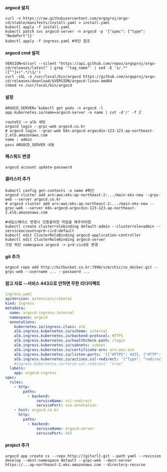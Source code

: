 #### argocd 설치
    curl -v https://raw.githubusercontent.com/argoproj/argo-cd/stable/manifests/install.yaml > install.yaml
    kubectl apply -f install.yaml
    kubectl patch svc argocd-server -n argocd -p '{"spec": {"type": "NodePort"}}'
    kubectl apply -f ingress.yaml #하단 참조

#### argocd cmd 설치
    VERSION=$(curl --silent "https://api.github.com/repos/argoproj/argo-cd/releases/latest" | grep '"tag_name"' | sed -E 's/.*"([^"]+)".*/\1/')
    curl -sSL -o /usr/local/bin/argocd https://github.com/argoproj/argo-cd/releases/download/$VERSION/argocd-linux-amd64
    chmod +x /usr/local/bin/argocd

#### 설정
    ARGOCD_SERVER=`kubectl get pods -n argocd -l app.kubernetes.io/name=argocd-server -o name | cut -d'/' -f 2` 

    route53 -> alb 세팅
    argocd login --grpc-web argocd.co.kr
    # argocd login --grpc-web k8s-argocd-argocdin-123-123.ap-northeast-2.elb.amazonaws.com
    name : admin
    pass ARGOCD_SERVER 내용

#### 패스워드 변경
    argocd account update-password

#### 클러스터 추가
    kubectl config get-contexts -o name #확인
    argocd cluster add arn:aws:eks:ap-northeast-2:.../main-eks-new --grpc-web --server argocd.co.kr
    # argocd cluster add arn:aws:eks:ap-northeast-2:.../main-eks-new --grpc-web --server k8s-argocd-argocdin-123-123.ap-northeast-2.elb.amazonaws.com

    #네임스페이스 변경시 인증을위한 작업을 해주어야함
    kubectl create clusterrolebinding default-admin --clusterrole=admin --serviceaccount=prd-cicd:default
    kubectl edit ClusterRoleBinding argocd-application-controller 
    kubectl edit ClusterRoleBinding argocd-server 
    가장 하단 namespace argocd -> prd-cicd로 변경

#### git 추가
    argocd repo add http://bitbucket.co.kr:7990/scm/chic/co_docker.git --grpc-web --username ... --password ... 

#### 참고 자료 --서비스 443으로 안하면 무한 리다이렉트
```yaml
ingress.yaml
apiVersion: extensions/v1beta1
kind: Ingress
metadata:
  name: argocd-ingress-internal
  namespace: argocd
  annotations:
    kubernetes.io/ingress.class: alb
    alb.ingress.kubernetes.io/scheme: internal
    alb.ingress.kubernetes.io/backend-protocol: HTTPS
    alb.ingress.kubernetes.io/healthcheck-path: /login
    alb.ingress.kubernetes.io/subnets: subnet
    alb.ingress.kubernetes.io/certificate-arn: arn:aws:acm
    alb.ingress.kubernetes.io/listen-ports: '[{"HTTPS": 443}, {"HTTP": 80}]'
    alb.ingress.kubernetes.io/actions.ssl-redirect: '{"Type": "redirect", "RedirectConfig": { "Protocol": "HTTPS", "Port": "443", "StatusCode": "HTTP_301"}}'
    #ingress.kubernetes.io/force-ssl-redirect: "true"
  labels:
    app: argocd-ingress
spec:
  rules:
    - http:
        paths:
          - backend:
              serviceName: ssl-redirect
              servicePort: use-annotation
    - host: argocd.co.kr
      http:
        paths:
          - backend:
              serviceName: argocd-server
              servicePort: 443
```

#### project 추가
    argocd app create cs --repo http://[giturl].git --path yaml --revision develop --dest-namespace default --grpc-web --dest-server https://...ap-northeast-2.eks.amazonaws.com --directory-recurse
